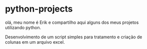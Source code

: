 # python-projects
olá, meu nome é Erik e compartilho aqui alguns dos meus projetos utilizando python.

Desenvolvimento de um script simples para tratamento e criação de colunas em um arquivo excel.
